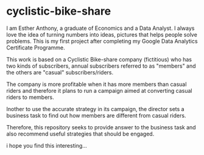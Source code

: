 # cyclistic-bike-share
I am Esther Anthony, a graduate of Economics and a Data Analyst.
I always love the idea of turning numbers into ideas, pictures that helps people solve problems. This is my first project after completing my Google Data Analytics Certificate Programme.

This work is based on a Cyclistic Bike-share company (fictitious) who has two kinds of subscribers, annual subscribers referred to as "members" and the others are "casual" subscribers/riders.

The company is more profitable when it has more members than casual riders and therefore it plans to run a campaign aimed at converting casual riders to members.

Inother to use the accurate strategy in its campaign, the director sets a business task to find out how members are different from casual riders.

Therefore, this repository seeks to provide answer to the business task and also recommend useful strategies that should be engaged.

i hope you find this interesting...
